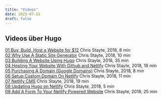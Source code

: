 ```yaml
---
title: "Videos"
date: 2023-07-21
draft: false
---
```


## Videos über Hugo

[01 Buy, Build, Host a Website for $12](https://www.youtube.com/watch?v=5aajv-2YZYM&list=PL-Kz5P-mYdMgAJDmRJquyMHfdaIOD-3oj
) Chris Stayte, 2018, 8 min <br>
[02 Why Use A Static Site Generator](https://www.youtube.com/watch?v=mDKQGANttyE&list=PL-Kz5P-mYdMgAJDmRJquyMHfdaIOD-3oj&index=2) Chris Stayte, 2018, 10 min <br>
[03 Building A Website Using Hugo](https://www.youtube.com/watch?v=c7vpcqA6SEQ&list=PL-Kz5P-mYdMgAJDmRJquyMHfdaIOD-3oj&index=3) Chris Stayte, 2018, 35 min <br>
[04 Hosting Your Website With Github and Netlify](https://www.youtube.com/watch?v=hBQlCtfRmqs&list=PL-Kz5P-mYdMgAJDmRJquyMHfdaIOD-3oj&index=4) Chris Stayte, 2018, 18 min <br>
[05 Purchasing A Domain (Google Domains)](https://www.youtube.com/watch?v=S7DVyHfv4zM&list=PL-Kz5P-mYdMgAJDmRJquyMHfdaIOD-3oj&index=5) Chris Stayte, 2018, 8 min <br>
[06 Setup Custom Domain On Netlify](https://www.youtube.com/watch?v=Q9giWrfIJKk&list=PL-Kz5P-mYdMgAJDmRJquyMHfdaIOD-3oj&index=6) Chris Stayte, 2018, 11 min <br>
[07 Netlify CMS](https://www.youtube.com/watch?v=_CNZJLYvINc&list=PL-Kz5P-mYdMgAJDmRJquyMHfdaIOD-3oj&index=7) Chris Stayte, 2018, 19 min <br>
[08 Updating Hugo on Netlify](https://www.youtube.com/watch?v=c1_-Xq296Dk&list=PL-Kz5P-mYdMgAJDmRJquyMHfdaIOD-3oj&index=8) Chris Stayte, 2018, 5 min <br>
[09 Add A Form To Your Netlify Powered Website](https://www.youtube.com/watch?v=zcDHz_JiCRY&list=PL-Kz5P-mYdMgAJDmRJquyMHfdaIOD-3oj&index=9) Chris Stayte, 2018, 25 min <br>